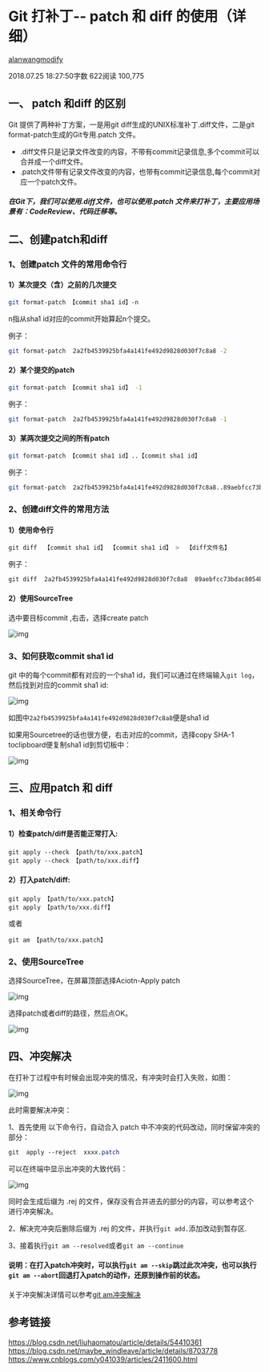 # Git 打补丁-- patch 和 diff 的使用（详细）

[alanwangmodify](https://www.jianshu.com/u/33eca9ada69b)

2018.07.25 18:27:50字数 622阅读 100,775

## 一、 patch 和diff 的区别

Git 提供了两种补丁方案，一是用git diff生成的UNIX标准补丁.diff文件，二是git format-patch生成的Git专用.patch 文件。

- .diff文件只是记录文件改变的内容，不带有commit记录信息,多个commit可以合并成一个diff文件。
- .patch文件带有记录文件改变的内容，也带有commit记录信息,每个commit对应一个patch文件。

##### 在Git下，我们可以使用.diff文件，也可以使用.patch 文件来打补丁，主要应用场景有：CodeReview、代码迁移等。

## 二、创建patch和diff

### 1、创建patch 文件的常用命令行

#### 1）某次提交（含）之前的几次提交

```bash
git format-patch 【commit sha1 id】-n
```

n指从sha1 id对应的commit开始算起n个提交。

例子：

```bash
git format-patch  2a2fb4539925bfa4a141fe492d9828d030f7c8a8 -2
```

#### 2）某个提交的patch

```bash
git format-patch 【commit sha1 id】 -1
```

例子：

```bash
git format-patch  2a2fb4539925bfa4a141fe492d9828d030f7c8a8 -1
```

#### 3）某两次提交之间的所有patch

```bash
git format-patch 【commit sha1 id】..【commit sha1 id】 
```

例子：

```bash
git format-patch  2a2fb4539925bfa4a141fe492d9828d030f7c8a8..89aebfcc73bdac8054be1a242598610d8ed5f3c8
```

### 2、创建diff文件的常用方法

#### 1）使用命令行

```objectivec
git diff  【commit sha1 id】 【commit sha1 id】 >  【diff文件名】
```

例子：

```css
git diff  2a2fb4539925bfa4a141fe492d9828d030f7c8a8  89aebfcc73bdac8054be1a242598610d8ed5f3c8 > patch.diff
```

#### 2）使用SourceTree

选中要目标commit ,右击，选择create patch

![img](https://upload-images.jianshu.io/upload_images/1819750-d345961f54dc02d4.png?imageMogr2/auto-orient/strip|imageView2/2/w/778/format/webp)

### 3、如何获取commit sha1 id

git 中的每个commit都有对应的一个sha1 id，我们可以通过在终端输入`git log`，然后找到对应的commit sha1 id:

![img](https://upload-images.jianshu.io/upload_images/1819750-97df2673dde05ce0.png?imageMogr2/auto-orient/strip|imageView2/2/w/497/format/webp)


如图中`2a2fb4539925bfa4a141fe492d9828d030f7c8a8`便是sha1 id

如果用Sourcetree的话也很方便，右击对应的commit，选择copy SHA-1 toclipboard便复制sha1 id到剪切板中：

![img](https://upload-images.jianshu.io/upload_images/1819750-b768bb16d90b2b3c.png?imageMogr2/auto-orient/strip|imageView2/2/w/610/format/webp)

## 三、应用patch 和 diff

### 1、相关命令行

#### 1）检查patch/diff是否能正常打入:

```undefined
git apply --check 【path/to/xxx.patch】
git apply --check 【path/to/xxx.diff】
```

#### 2）打入patch/diff:

```undefined
git apply 【path/to/xxx.patch】
git apply 【path/to/xxx.diff】
```

或者

```undefined
git am 【path/to/xxx.patch】
```

### 2、使用SourceTree

选择SourceTree，在屏幕顶部选择Aciotn-Apply patch

![img](https://upload-images.jianshu.io/upload_images/1819750-eded62b426b5a5fa.png?imageMogr2/auto-orient/strip|imageView2/2/w/757/format/webp)



选择patch或者diff的路径，然后点OK。

![img](https://upload-images.jianshu.io/upload_images/1819750-a503570a69540c73.png?imageMogr2/auto-orient/strip|imageView2/2/w/779/format/webp)

## 四、冲突解决

在打补丁过程中有时候会出现冲突的情况，有冲突时会打入失败，如图：

![img](https://upload-images.jianshu.io/upload_images/1819750-24b2c2d39d39f041.png?imageMogr2/auto-orient/strip|imageView2/2/w/552/format/webp)

此时需要解决冲突：

1、首先使用 以下命令行，自动合入 patch 中不冲突的代码改动，同时保留冲突的部分：

```css
git  apply --reject  xxxx.patch
```

可以在终端中显示出冲突的大致代码：

![img](https://upload-images.jianshu.io/upload_images/1819750-399262bde067a737.png?imageMogr2/auto-orient/strip|imageView2/2/w/556/format/webp)


同时会生成后缀为 .rej 的文件，保存没有合并进去的部分的内容，可以参考这个进行冲突解决。

2、解决完冲突后删除后缀为 .rej 的文件，并执行`git add.`添加改动到暂存区.

3、接着执行`git am --resolved`或者`git am --continue`



#### 说明：在打入patch冲突时，可以执行`git am --skip`跳过此次冲突，也可以执行`git am --abort`回退打入patch的动作，还原到操作前的状态。

关于冲突解决详情可以参考[git am冲突解决](https://blog.csdn.net/Qidi_Huang/article/details/61920472)



## 参考链接

https://blog.csdn.net/liuhaomatou/article/details/54410361
https://blog.csdn.net/maybe_windleave/article/details/8703778
https://www.cnblogs.com/y041039/articles/2411600.html